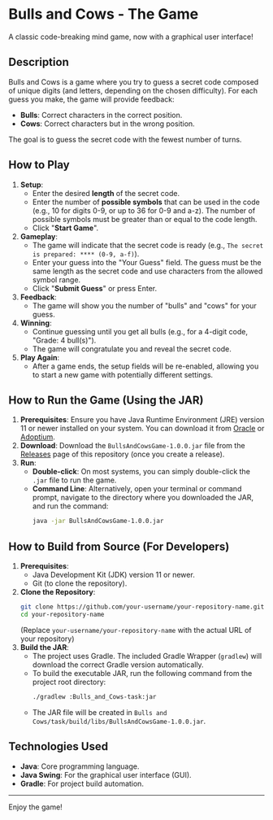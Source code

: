 # Bulls and Cows - The Game

A classic code-breaking mind game, now with a graphical user interface!

## Description

Bulls and Cows is a game where you try to guess a secret code composed of unique digits (and letters, depending on the chosen difficulty).
For each guess you make, the game will provide feedback:

- **Bulls**: Correct characters in the correct position.
- **Cows**: Correct characters but in the wrong position.

The goal is to guess the secret code with the fewest number of turns.

## How to Play

1.  **Setup**:
    - Enter the desired **length** of the secret code.
    - Enter the number of **possible symbols** that can be used in the code (e.g., 10 for digits 0-9, or up to 36 for 0-9 and a-z). The number of possible symbols must be greater than or equal to the code length.
    - Click "**Start Game**".
2.  **Gameplay**:
    - The game will indicate that the secret code is ready (e.g., `The secret is prepared: **** (0-9, a-f)`).
    - Enter your guess into the "Your Guess" field. The guess must be the same length as the secret code and use characters from the allowed symbol range.
    - Click "**Submit Guess**" or press Enter.
3.  **Feedback**:
    - The game will show you the number of "bulls" and "cows" for your guess.
4.  **Winning**:
    - Continue guessing until you get all bulls (e.g., for a 4-digit code, "Grade: 4 bull(s)").
    - The game will congratulate you and reveal the secret code.
5.  **Play Again**:
    - After a game ends, the setup fields will be re-enabled, allowing you to start a new game with potentially different settings.

## How to Run the Game (Using the JAR)

1.  **Prerequisites**: Ensure you have Java Runtime Environment (JRE) version 11 or newer installed on your system. You can download it from [Oracle](https://www.oracle.com/java/technologies/javase-downloads.html) or [Adoptium](https://adoptium.net/).
2.  **Download**: Download the `BullsAndCowsGame-1.0.0.jar` file from the [Releases](../../releases) page of this repository (once you create a release).
3.  **Run**:
    - **Double-click**: On most systems, you can simply double-click the `.jar` file to run the game.
    - **Command Line**: Alternatively, open your terminal or command prompt, navigate to the directory where you downloaded the JAR, and run the command:
      ```bash
      java -jar BullsAndCowsGame-1.0.0.jar
      ```

## How to Build from Source (For Developers)

1.  **Prerequisites**:
    - Java Development Kit (JDK) version 11 or newer.
    - Git (to clone the repository).
2.  **Clone the Repository**:
    ```bash
    git clone https://github.com/your-username/your-repository-name.git
    cd your-repository-name
    ```
    (Replace `your-username/your-repository-name` with the actual URL of your repository)
3.  **Build the JAR**:
    - The project uses Gradle. The included Gradle Wrapper (`gradlew`) will download the correct Gradle version automatically.
    - To build the executable JAR, run the following command from the project root directory:
      ```bash
      ./gradlew :Bulls_and_Cows-task:jar
      ```
    - The JAR file will be created in `Bulls and Cows/task/build/libs/BullsAndCowsGame-1.0.0.jar`.

## Technologies Used

- **Java**: Core programming language.
- **Java Swing**: For the graphical user interface (GUI).
- **Gradle**: For project build automation.

---

Enjoy the game!
